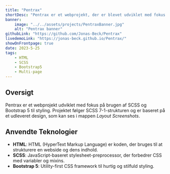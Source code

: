 ```yaml
---
title: "Pentrax"
shortDesc: "Pentrax er et webprojekt, der er blevet udviklet med fokus på brugen af SCSS og Bootstrap 5 til styling. Projektet er baseret på et udleveret design."
banner:
    image: "../../assets/projects/PentraxBanner.jpg"
    alt: "Pentrax banner"
githubLink: "https://github.com/Jonas-Beck/Pentrax"
livedemoLink: "https://jonas-beck.github.io/Pentrax/"
showOnFrontpage: true
date: 2023-5-25
tags:
    - HTML
    - SCSS
    - Bootstrap5
    - Multi-page
---
```


## Oversigt

Pentrax er et webprojekt udviklet med fokus på brugen af SCSS og Bootstrap 5 til styling. Projektet følger SCSS 7-1-strukturen og er baseret på et udleveret design, som kan ses i mappen *Layout Screenshots*.

## Anvendte Teknologier

- **HTML**: HTML (HyperText Markup Language) er koden, der bruges til at strukturere en webside og dens indhold.
- **SCSS**: JavaScript-baseret stylesheet-preprocessor, der forbedrer CSS med variabler og mixins.
- **Bootstrap 5**: Utility-first CSS framework til hurtig og stilfuld styling.
